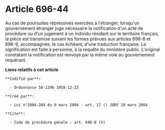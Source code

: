 # Article 696-44

Au cas de poursuites répressives exercées à l'étranger, lorsqu'un gouvernement étranger juge nécessaire la notification d'un
acte de procédure ou d'un jugement à un individu résidant sur le territoire français, la pièce est transmise suivant les
formes prévues aux articles 696-8 et 696-9, accompagnée, le cas échéant, d'une traduction française. La signification est
faite à personne, à la requête du ministère public. L'original constatant la notification est renvoyé par la même voie au
gouvernement requérant.

**Liens relatifs à cet article**

	**Codifié par**:

	  - Ordonnance 58-1296 1958-12-23

	**Créé par**:

	  - Loi n°2004-204 du 9 mars 2004 - art. 17 () JORF 10 mars 2004

	**Cite**:

	  - Code de procédure pénale - art. 696-8 (V)
